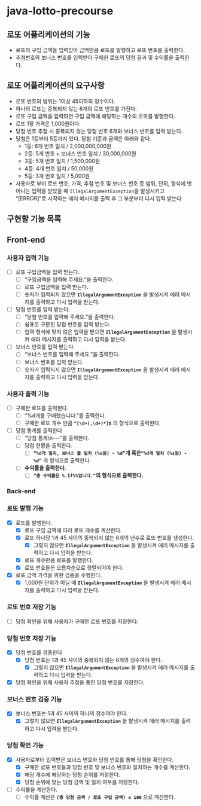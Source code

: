 # java-lotto-precourse
## 로또 어플리케이션의 기능

- 로또의 구입 금액을 입력받아 금액만큼 로또를 발행하고 로또 번호를 출력한다.
- 추첨번호와 보너스 번호를 입력받아 구매한 로또의 당첨 결과 및 수익률을 출력한다.

## 로또 어플리케이션의 요구사항

- 로또 번호의 범위는 1이상 45이하의 정수이다.
- 하나의 로또는 중복되지 않는 6개의 로또 번호를 가진다.
- 로또 구입 금액을 입력하면 구입 금액에 해당하는 개수의 로또를 발행한다.
- 로또 1장 가격은 1,000원이다.
- 당첨 번호 추첨 시 중복되지 않는 당첨 번호 6개와 보너스 번호를 입력 받는다.
- 당첨은 1등부터 5등까지 있다. 당첨 기준과 금액은 아래와 같다.
    - 1등: 6개 번호 일치 / 2,000,000,000원
    - 2등: 5개 번호 + 보너스 번호 일치 / 30,000,000원
    - 3등: 5개 번호 일치 / 1,500,000원
    - 4등: 4개 번호 일치 / 50,000원
    - 5등: 3개 번호 일치 / 5,000원
- 사용자로 부터 로또 번호, 가격, 추첨 번호 및 보너스 번호 등 범위, 단위, 형식에 벗어나는 입력을 받았을 때 `IllegalArgumentException`을 발생시키고 “[ERROR]”로 시작하는 에러 메시지를 출력 후 그 부분부터 다시 입력 받는다

## 구현할 기능 목록

## Front-end

### 사용자 입력 기능

- [ ]  로또 구입금액을 입력 받는다.
    - [ ]  “구입금액을 입력해 주세요.”을 출력한다.
    - [ ]  로또 구입금액을 입력 받는다.
    - [ ]  숫자가 입력되지 않으면 **`IllegalArgumentException`** 을 발생시켜 에러 메시지를 출력하고 다시 입력을 받는다.
- [ ]  당첨 번호를 입력 받는다.
    - [ ]  “당첨 번호를 입력해 주세요.”을 출력한다.
    - [ ]  쉼표로 구분된 당첨 번호를 입력 받는다.
    - [ ]  입력 형식에 맞지 않은 입력을 받으면 **`IllegalArgumentException`** 을 발생시켜 에러 메시지를 출력하고 다시 입력을 받는다.
- [ ]  보너스 번호를 입력 받는다.
    - [ ]  “보너스 번호를 입력해 주세요.”을 출력한다.
    - [ ]  보너스 번호를 입력 받는다.
    - [ ]  숫자가 입력되지 않으면 **`IllegalArgumentException`** 을 발생시켜 에러 메시지를 출력하고 다시 입력을 받는다.

### 사용자 출력 기능

- [ ]  구매한 로또를 출력한다.
    - [ ]  “%d개를 구매했습니다.”를 출력한다.
    - [ ]  구매한 로또 개수 만큼 **`^[\d+(,\d+)*]$`** 의 형식으로 출력한다.
- [ ]  당첨 통계를 출력한다
    - [ ]  “당첨 통계\n---”를 출력한다.
    - [ ]  당첨 현황을 출력한다.
        - [ ]  **`“%d개 일치, 보너스 볼 일치 (%s원) - %d”`**개 혹은**`“%d개 일치 (%s원) - %d”`** 개 형식으로 출력한다.
    - [ ]  **수익률을 출력한다.**
        - [ ]  **`"총 수익률은 %.1f%%입니다."`의 형식으로 출력한다.**

### Back-end

### 로또 발행 기능

- [x]  로또를 발행한다.
    - [x]  로또 구입 금액에 따라 로또 개수를 계산한다.
    - [x]  로또 하나당 1과 45 사이의 중복되지 않는 6개의 난수로 로또 번호를 생성한다.
        - [x]  그렇지 않으면 **`IllegalArgumentException`** 을 발생시켜 에러 메시지를 출력하고 다시 입력을 받는다.
    - [x]  로또 개수만큼 로또를 발행한다.
    - [x]  로또 번호들은 오름차순으로 정렬되어야 한다.
- [x]  로또 금액 가격을 위한 검증을 수행한다.
    - [x]  1,000원 단위가 아닐 때 **`IllegalArgumentException`** 을 발생시켜 에러 메시지를 출력하고 다시 입력을 받는다.

### 로또 번호 저장 기능

- [ ]  당첨 확인을 위해 사용자가 구매한 로또 번호를 저장한다.

### 당첨 번호 저장 기능

- [x]  당첨 번호를 검증한다
    - [x]  당첨 번호는 1과 45 사이의 중복되지 않는 6개의 정수여야 한다.
        - [x]  그렇지 않으면 **`IllegalArgumentException`** 을 발생시켜 에러 메시지를 출력하고 다시 입력을 받는다.
- [x]  당첨 확인을 위해 사용자 추첨을 통한 당첨 번호를 저장한다.

### 보너스 번호 검증 기능

- [x] 보너스 번호는 1과 45 사이의 하나의 정수여야 한다.
  - [x] 그렇지 않으면 **`IllegalArgumentException`** 을 발생시켜 에러 메시지를 출력하고 다시 입력을 받는다.

### 당첨 확인 기능

- [x]  사용자로부터 입력받은 보너스 번호와 당첨 번호를 통해 당첨을 확인한다.
    - [x]  구매한 로또 번호들과 당첨 번호 및 보너스 번호와 일치하는 개수를 계산한다.
    - [x]  해당 개수에 해당하는 당첨 순위를 저장한다.
    - [x]  당첨 순위에 맞는 당첨 금액 및 일치 여부를 저장한다.
- [ ]  수익률을 계산한다.
    - [ ]  수익률 계산은 **`(총 당첨 금액 / 로또 구입 금액) x 100`** 으로 계산한다.